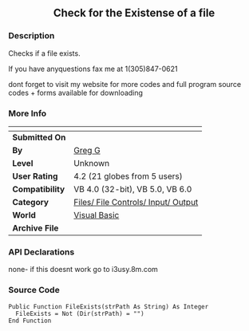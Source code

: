 ﻿<div align="center">

## Check for the Existense of a file


</div>

### Description

Checks if a file exists.

If you have anyquestions fax me at 1(305)847-0621

dont forget to visit my website for more codes and full program source codes + forms available for downloading
 
### More Info
 


<span>             |<span>
---                |---
**Submitted On**   |
**By**             |[Greg G](https://github.com/Planet-Source-Code/PSCIndex/blob/master/ByAuthor/greg-g.md)
**Level**          |Unknown
**User Rating**    |4.2 (21 globes from 5 users)
**Compatibility**  |VB 4\.0 \(32\-bit\), VB 5\.0, VB 6\.0
**Category**       |[Files/ File Controls/ Input/ Output](https://github.com/Planet-Source-Code/PSCIndex/blob/master/ByCategory/files-file-controls-input-output__1-3.md)
**World**          |[Visual Basic](https://github.com/Planet-Source-Code/PSCIndex/blob/master/ByWorld/visual-basic.md)
**Archive File**   |[](https://github.com/Planet-Source-Code/greg-g-check-for-the-existense-of-a-file__1-2021/archive/master.zip)

### API Declarations

none- if this doesnt work go to i3usy.8m.com


### Source Code

```
Public Function FileExists(strPath As String) As Integer
  FileExists = Not (Dir(strPath) = "")
End Function
```

